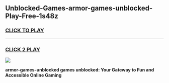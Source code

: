 
## Unblocked-Games-armor-games-unblocked-Play-Free-1s48z
<h3>
<a href="https://premium76.site?title=armor-games-unblocked&ref=23A">CLICK TO PLAY</a></h3>
<hr>

<h3>
<a href="https://premium76.site?title=armor-games-unblocked&ref=23A">CLICK 2 PLAY</a>
  
</h3>

<a href="https://premium76.site?title=armor-games-unblocked&ref=23A"><img src="https://clearcache.store/games.png"></a>


**armor-games-unblocked games unblocked: Your Gateway to Fun and Accessible Online Gaming**

